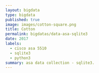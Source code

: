 ```yaml
---
layout: bigdata
type: bigdata
published: true
image: images/cotton-square.png
title: Cotton
permalink: bigdatas/data-asa-sqlite3
date: 2017
labels:
  - cisco asa 5510
  - sqlite3
  - python3
summary: asa data collection - sqlite3.
---
```


